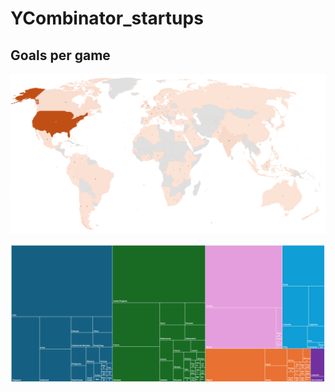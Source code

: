 # YCombinator_startups

## Goals per game

![Goals per game](Visuals/mapa1.png)

![Goals per game](Visuals/mapa2.png)
